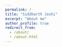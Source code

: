 ```yaml
---
permalink: /
title: "Siddharth Joshi"
excerpt: "About me"
author_profile: true
redirect_from: 
  - /about/
  - /about.html
---
```


